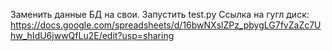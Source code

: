 Заменить данные БД на свои. Запустить test.py
Ссылка на гугл диск:
https://docs.google.com/spreadsheets/d/16bwNXslZPz_pbygLG7fvZaZc7Uhw_hIdU6jwwQfLu2E/edit?usp=sharing
